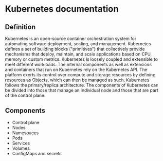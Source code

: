 # Kubernetes documentation

## Definition
Kubernetes is an open-source container orchestration system for automating software deployment, scaling, and management.
Kubernetes defines a set of building blocks ("primitives") that collectively provide mechanisms that deploy, maintain, and scale applications based on CPU, memory or custom metrics. Kubernetes is loosely coupled and extensible to meet different workloads. The internal components as well as extensions and containers that run on Kubernetes rely on the Kubernetes API. The platform exerts its control over compute and storage resources by defining resources as Objects, which can then be managed as such.
Kubernetes follows the primary/replica architecture. The components of Kubernetes can be divided into those that manage an individual node and those that are part of the control plane.

## Components
- Control plane
- Nodes
- Namespaces
- Pods
- Services
- Volumes
- ConfigMaps and secrets


